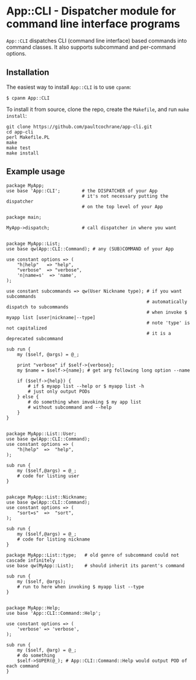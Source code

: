 # App::CLI - Dispatcher module for command line interface programs

`App::CLI` dispatches CLI (command line interface) based commands
into command classes.  It also supports subcommand and per-command
options.

## Installation

The easiest way to install `App::CLI` is to use `cpanm`:

```
$ cpanm App::CLI
```

To install it from source, clone the repo, create the `Makefile`, and run
`make install`:

```
git clone https://github.com/paultcochrane/app-cli.git
cd app-cli
perl Makefile.PL
make
make test
make install
```

## Example usage

```
package MyApp;
use base 'App::CLI';        # the DISPATCHER of your App
                            # it's not necessary putting the dispatcher
                            # on the top level of your App

package main;

MyApp->dispatch;            # call dispatcher in where you want


package MyApp::List;
use base qw(App::CLI::Command); # any (SUB)COMMAND of your App

use constant options => (
    "h|help"   => "help",
    "verbose"  => "verbose",
    'n|name=s'  => 'name',
);

use constant subcommands => qw(User Nickname type); # if you want subcommands
                                                    # automatically dispatch to subcommands
                                                    # when invoke $ myapp list [user|nickname|--type]
                                                    # note 'type' is not capitalized
                                                    # it is a deprecated subcommand

sub run {
    my ($self, @args) = @_;

    print "verbose" if $self->{verbose};
    my $name = $self->{name}; # get arg following long option --name

    if ($self->{help}) {
        # if $ myapp list --help or $ myapp list -h
        # just only output PODs
    } else {
        # do something when imvoking $ my app list
        # without subcommand and --help
    }
}


package MyApp::List::User;
use base qw(App::CLI::Command);
use constant options => (
    "h|help"  =>  "help",
);

sub run {
    my ($self,@args) = @_;
    # code for listing user
}


pakcage MyApp::List::Nickname;
use base qw(App::CLI::Command);
use constant options => (
    "sort=s"  =>  "sort",
);

sub run {
    my ($self,@args) = @_;
    # code for listing nickname
}

package MyApp::List::type;   # old genre of subcommand could not cascade infinitely
use base qw(MyApp::List);    # should inherit its parent's command

sub run {
    my ($self, @args);
    # run to here when invoking $ myapp list --type
}


package MyApp::Help;
use base 'App::CLI::Command::Help';

use constant options => (
    'verbose' => 'verbose',
);

sub run {
    my ($self, @arg) = @_;
    # do something
    $self->SUPER(@_); # App::CLI::Command::Help would output POD of each command
}
```
